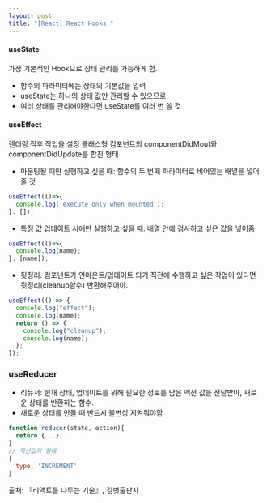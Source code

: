 ```yaml
---
layout: post
title: "[React] React Hooks "
---
```


#### useState

가장 기본적인 Hook으로 상태 관리를 가능하게 함.

- 함수의 파라미터에는 상태의 기본값을 입력
- useState는 하나의 상태 값만 관리할 수 있으므로
- 여러 상태를 관리해야한다면 useState를 여러 번 쓸 것

#### useEffect

렌더링 직후 작업을 설정 클래스형 컴포넌트의 componentDidMout와 componentDidUpdate를 합친 형태

- 마운팅될 때만 실행하고 싶을 때: 함수의 두 번째 파라미터로 비어있는 배열을 넣어줄 것

```javaScript
useEffect(()=>{
  console.log('execute only when mounted');
}. []);
```

- 특정 값 업데이트 시에만 실행하고 싶을 때: 배열 안에 검사하고 싶은 값을 넣어줌

```javaScript
useEffect(()=>{
  console.log(name);
}. [name]);
```

- 뒷정리. 컴포넌트가 언마운트/업데이트 되기 직전에 수행하고 싶은 작업이 있다면 뒷정리(cleanup함수) 반환해주어야.


```javascript
useEffect(() => {
  console.log("effect");
  console.log(name);
  return () => {
    console.log("cleanup");
    console.log(name);
  };
});
```
### useReducer
- 리듀서: 현재 상태, 업데이트를 위해 필요한 정보를 담은 액션 값을 전달받아, 새로운 상태를 반환하는 함수.
- 새로운 상태를 만들 때 반드시 불변성 지켜줘야함
```javaScript
function reducer(state, action){
  return {...};
}
// 액션값의 형태
{ 
  type: 'INCREMENT' 
}

```



<!--
#### 이벤트핸들링
이벤트 : 사용자가 웹 브라우저에서 DOM 요소들과 상호작용하는 것
- 리액트에서 이벤트 이름은 카멜 표기법으로 작성
- ex) onClick, onChange, onKeyUp
- 이벤트에 자바스크립트 코드 X , 함수 형태의 값 전달


#### 라이프사이클
모든 리액트 컴포넌트에는 수명주기가 존재.
- 컴포넌트 업데이트 전후로 어떤 작업 처리해야 하는 경우, 불필요한 업데이트 방지해야 하는 경우
=> *라이프사이클 메서드* 사용, 클래스형 컴포넌트에서 사용. 함수형에서는 Hooks로 대신


- Mount
  - DOM이 생성되고 웹브라우저에 나타나는 것
- Update
  - props가 바뀔 때
  - state가 바뀔 때
  - 부모 컴포넌트가 리렌더링
  - this.forceUpdate로 강제로 렌더링

- Unmount
  - 컴포넌트를 DOM에서 제거

#### 라이프사이클 메서드
- `render() {...}`
  - lifecycle method 중 유일한 필수 메서드
  - this.props, this.state에 접근 가능
  - react 요소 반환
  - 아무것도 반환하고 싶지 않다면 null or false 반환
-  -->

출처: 『리액트를 다루는 기술』, 길벗출판사
